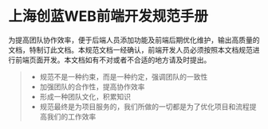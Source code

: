 # 上海创蓝WEB前端开发规范手册
为提高团队协作效率，便于后端人员添加功能及前端后期优化维护，输出高质量的文档，特制订此文档。本规范文档一经确认，前端开发人员必须按照本文档规范进行前端页面开发。本文档如有不对或者不合适的地方请及时提出。
>- 规范不是一种约束，而是一种约定，强调团队的一致性
>- 加强团队的合作性，提高协作效率
>- 形成一种团队文化，积累知识
>- 规范最终是为项目服务的，我们所做的一切都是为了优化项目和流程提高我们的工作效率
